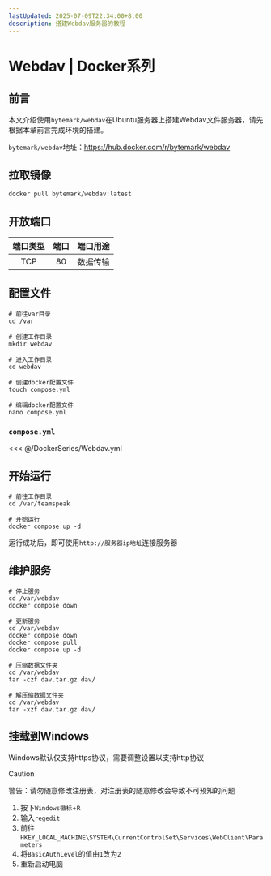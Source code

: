```yaml
---
lastUpdated: 2025-07-09T22:34:00+8:00
description: 搭建Webdav服务器的教程
---
```


# Webdav | Docker系列

## 前言

本文介绍使用`bytemark/webdav`在Ubuntu服务器上搭建Webdav文件服务器，请先根据本章前言完成环境的搭建。

`bytemark/webdav`地址：<https://hub.docker.com/r/bytemark/webdav>

## 拉取镜像

```bash
docker pull bytemark/webdav:latest
```

## 开放端口

| 端口类型 | 端口  | 端口用途 |
| :------: | :---: | :------: |
|   TCP    |  80   | 数据传输 |

## 配置文件

```shell
# 前往var目录
cd /var

# 创建工作目录
mkdir webdav

# 进入工作目录
cd webdav

# 创建docker配置文件
touch compose.yml

# 编辑docker配置文件
nano compose.yml
```

### `compose.yml`

<<< @/DockerSeries/Webdav.yml

## 开始运行

```shell
# 前往工作目录
cd /var/teamspeak

# 开始运行
docker compose up -d
```

运行成功后，即可使用`http://服务器ip地址`连接服务器

## 维护服务

```shell
# 停止服务
cd /var/webdav
docker compose down

# 更新服务
cd /var/webdav
docker compose down
docker compose pull
docker compose up -d

# 压缩数据文件夹
cd /var/webdav
tar -czf dav.tar.gz dav/

# 解压缩数据文件夹
cd /var/webdav
tar -xzf dav.tar.gz dav/
```

## 挂载到Windows

Windows默认仅支持https协议，需要调整设置以支持http协议

> [!CAUTION]
> 警告：请勿随意修改注册表，对注册表的随意修改会导致不可预知的问题

1. 按下`Windows徽标`+`R`
2. 输入`regedit`
3. 前往`HKEY_LOCAL_MACHINE\SYSTEM\CurrentControlSet\Services\WebClient\Parameters`
4. 将`BasicAuthLevel`的值由`1`改为`2`
5. 重新启动电脑
